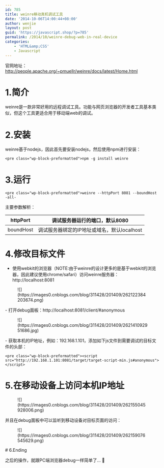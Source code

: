 ```yaml
---
id: 785
title: weinre移动真机调试工具
date: '2014-10-06T14:00:44+08:00'
author: wenjie
layout: post
guid: 'https://javascript.shop/?p=785'
permalink: /2014/10/weinre-debug-web-in-real-device
categories:
    - 'HTML&amp;CSS'
    - Javascript
---
```


官网地址： <http://people.apache.org/~pmuellr/weinre/docs/latest/Home.html>

# 1.简介

weinre是一款非常好用的远程调试工具。功能与网页浏览器的开发者工具基本类似，但这个工具更适合用于移动端web的调试。

# 2.安装

weinre基于nodejs，因此首先要安装nodejs，然后使用npm进行安装：

```
<pre class="wp-block-preformatted">npm -g install weinre
```

# 3.运行

```
<pre class="wp-block-preformatted">weinre --httpPort 8081 --boundHost -all-
```

主要参数解析：

| httpPort | 调试服务器运行的端口，默认8080 |
|---|---|
| boundHost | 调试服务器绑定的IP地址或域名，默认localhost |

# 4.修改目标文件

- 使用webkit的浏览器（NOTE:由于weinre的设计更多的是基于webkit的浏览器，因此建议使用chrome/safari）访问weinre服务器：http://localhost:8081

<figure class="wp-block-image">![](https://images0.cnblogs.com/blog/311428/201409/262122384203674.png)</figure>- 打开debug面板：http://localhost:8081/client/#anonymous

<figure class="wp-block-image">![](https://images0.cnblogs.com/blog/311428/201409/262141092951686.jpg)</figure>- 获取本机的IP地址，例如：192.168.1.101，添加如下js文件到需要调试的目标文件的头部：

```
<pre class="wp-block-preformatted"><script src="http://192.168.1.101:8081/target/target-script-min.js#anonymous"></script>
```

# 5.在移动设备上访问本机IP地址

<figure class="wp-block-image">![](https://images0.cnblogs.com/blog/311428/201409/262155045928006.png)</figure>并且在debug面板中可以监听到移动设备对目标页面的访问：

<figure class="wp-block-image">![](https://images0.cnblogs.com/blog/311428/201409/262159076545629.png)</figure># 6.Ending

之后的操作，就跟PC端浏览器debug一样简单了… 🙂